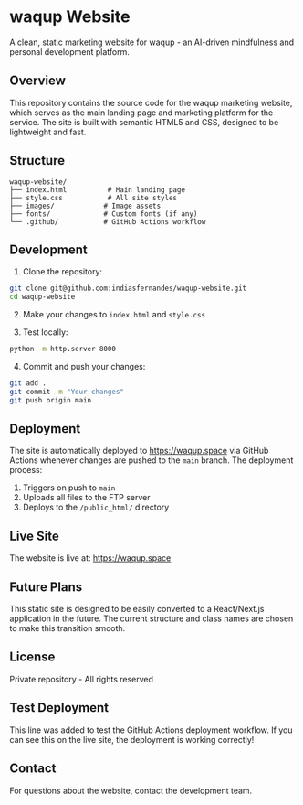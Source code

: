 # waqup Website

A clean, static marketing website for waqup - an AI-driven mindfulness and personal development platform.

## Overview

This repository contains the source code for the waqup marketing website, which serves as the main landing page and marketing platform for the service. The site is built with semantic HTML5 and CSS, designed to be lightweight and fast.

## Structure

```
waqup-website/
├── index.html          # Main landing page
├── style.css           # All site styles
├── images/            # Image assets
├── fonts/             # Custom fonts (if any)
└── .github/           # GitHub Actions workflow
```

## Development

1. Clone the repository:
```bash
git clone git@github.com:indiasfernandes/waqup-website.git
cd waqup-website
```

2. Make your changes to `index.html` and `style.css`

3. Test locally:
```bash
python -m http.server 8000
```

4. Commit and push your changes:
```bash
git add .
git commit -m "Your changes"
git push origin main
```

## Deployment

The site is automatically deployed to https://waqup.space via GitHub Actions whenever changes are pushed to the `main` branch. The deployment process:

1. Triggers on push to `main`
2. Uploads all files to the FTP server
3. Deploys to the `/public_html/` directory

## Live Site

The website is live at: https://waqup.space

## Future Plans

This static site is designed to be easily converted to a React/Next.js application in the future. The current structure and class names are chosen to make this transition smooth.

## License

Private repository - All rights reserved

## Test Deployment

This line was added to test the GitHub Actions deployment workflow. If you can see this on the live site, the deployment is working correctly!

## Contact

For questions about the website, contact the development team. 